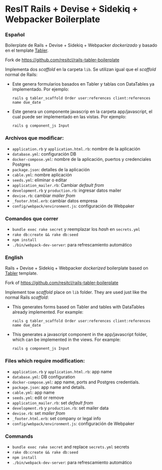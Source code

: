 # ResIT Rails + Devise + Sidekiq + Webpacker Boilerplate

### Español
Boilerplate de Rails + Devise + Sidekiq + Webpacker _dockerizado_ y basado en el template [Tabler](https://tabler.github.io/tabler/).

Fork de https://github.com/resitcl/rails-tabler-boilerplate

Implementa dos _scaffold_ en la carpeta `lib`. Se utilizan igual que el _scaffold_ normal de Rails:

* Este genera formularios basados en Tabler y tablas con DataTables ya implementado. Por ejemplo:

    ```
    rails g tabler_scaffold Order user:references client:references name due_date
    ```
* Este genera un componente javascrip en la carpeta app/javascript, el cual puede ser implementado en las vistas. Por ejemplo:
    
    ```
    rails g component_js Input
    ```

### Archivos que modificar:
- `application.rb` y `application.html.rb`: nombre de la aplicación
- `database.yml`: configuración DB
- `docker-compose.yml`: nombre de la aplicación, puertos y credenciales Postgres
- `package.json`: detalles de la aplicación
- `cable.yml`: nombre aplicación
- `seeds.yml`: eliminar o editar
- `application_mailer.rb`: Cambiar _default from_ 
- `development.rb` y `production.rb`: ingresar datos mailer
- `devise.rb`: cambiar _mailer from_
- `_footer.html.erb`: cambiar datos empresa
- `config/webpack/environment.js`: configuración de Webpaker

### Comandos que correr
- `bundle exec rake secret` y reemplazar los _hash_ en `secrets.yml`
- `rake db:create && rake db:seed`
- `npm install`
- `./bin/webpack-dev-server`: para refrescamiento automático

### English
Rails + Devise + Sidekiq + Webpacker _dockerized_ boilerplate based on [Tabler](https://tabler.github.io/tabler/) template.

Fork of https://github.com/resitcl/rails-tabler-boilerplate

Implement tow _scaffold_ place on `lib` folder. They are used just like the normal Rails _scaffold_:

* This generates forms based on Tabler and tables with DataTables already implemented. For example:

    ```
    rails g tabler_scaffold Order user:references client:references name due_date
    ```
* This generates a javascript component in the app/javascript folder, which can be implemented in the views. For example:
    
    ```
    rails g component_js Input

### Files which require modification:
- `application.rb` y `application.html.rb`: app name
- `database.yml`: DB configuration
- `docker-compose.yml`: app name, ports and Postgres credentials.
- `package.json`: app name and details.
- `cable.yml`: app name
- `seeds.yml`: edit or remove
- `application_mailer.rb`: set _default from_ 
- `development.rb` y `production.rb`: set mailer data
- `devise.rb`: set _mailer from_
- `_footer.html.erb`: set company or legal info
- `config/webpack/environment.js`: configuración de Webpaker

### Commands
- `bundle exec rake secret` and replace `secrets.yml` secrets
- `rake db:create && rake db:seed`
- `npm install`
- `./bin/webpack-dev-server`: para refrescamiento automático
